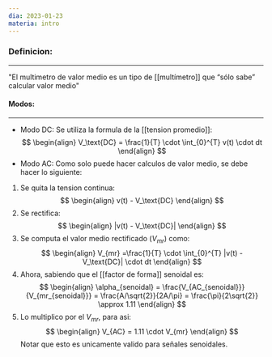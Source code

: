 ```yaml
---
dia: 2023-01-23
materia: intro
---
```

### **Definicion:**
---
"El multimetro de valor medio es un tipo de [[multímetro]] que “sólo sabe” calcular valor medio"

#### Modos:
---
- Modo DC:
Se utiliza la formula de la [[tension promedio]]:
$$
\begin{align}
V_\text{DC} = \frac{1}{T} \cdot \int_{0}^{T} v(t) \cdot dt
\end{align}
$$
- Modo AC:
Como solo puede hacer calculos de valor medio, se debe hacer lo siguiente:
1. Se quita la tension continua:
$$
\begin{align}
v(t) - V_\text{DC}
\end{align}
$$
2. Se rectifica:
$$
\begin{align}
|v(t) - V_\text{DC}|
\end{align}
$$
3. Se computa el valor medio rectificado ($V_{mr}$) como:
$$
\begin{align}
V_{mr} =\frac{1}{T} \cdot \int_{0}^{T} |v(t) - V_\text{DC}| \cdot dt
\end{align}
$$
4. Ahora, sabiendo que el [[factor de forma]] senoidal es:
$$
\begin{align}
\alpha_{senoidal} = \frac{V_{AC_{senoidal}}}{V_{mr_{senoidal}}} = \frac{A/\sqrt{2}}{2A/\pi} = \frac{\pi}{2\sqrt{2}} \approx 1.11
\end{align}
$$
5. Lo multiplico por el $V_{mr}$, para asi:
$$
\begin{align}
V_{AC} = 1.11 \cdot V_{mr}
\end{align}
$$
Notar que esto es unicamente valido para señales senoidales.